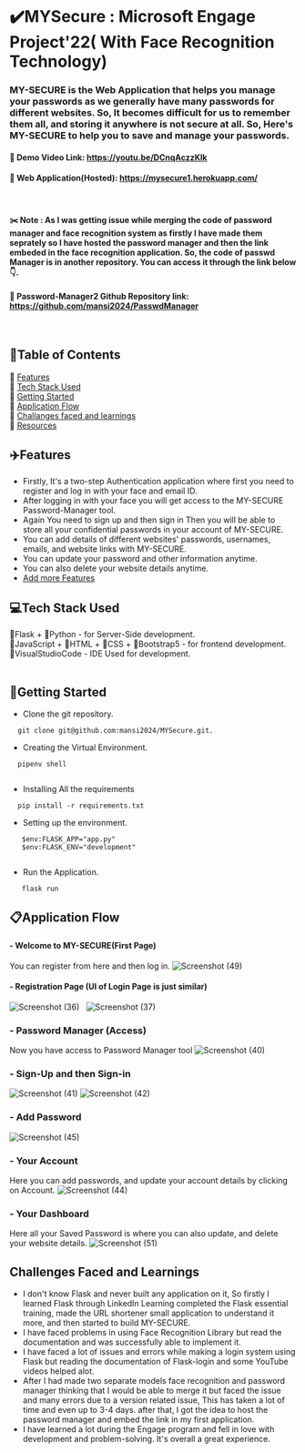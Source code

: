 # ✔️MYSecure : Microsoft Engage Project'22( With Face Recognition Technology)

### MY-SECURE is the Web Application that helps you manage your passwords as we generally have many passwords for different websites. So, It becomes difficult for us to remember them all, and storing it anywhere is not secure at all. So, Here's MY-SECURE to help you to save and manage your passwords.

#### 🔗 Demo Video Link: https://youtu.be/DCnqAczzKlk
#### 🔗 Web Application(Hosted): https://mysecure1.herokuapp.com/
&nbsp;

#### ✂️ Note : As I was getting issue while merging the code of password manager and face recognition system as firstly I have made them seprately so I have hosted the password manager and then the link embeded in the face  recognition application. So, the code of passwd Manager is in another repository. You can access it through the link below 👇.
#### 🔗 Password-Manager2 Github Repository link: https://github.com/mansi2024/PasswdManager
&nbsp;

## 📃Table of Contents
📌 [Features](#features)<br>
📌 [Tech Stack Used](#tech-stack)<br>
📌 [Getting Started](#getting-started)<br>
📌 [Application Flow](#flow)<br>
📌 [Challanges faced and learnings](#challenges)<br>
📌 [Resources](#resources)<br>

<a id="features"></a>
## ✈️Features
- Firstly, It's a two-step Authentication application where first you need to register and log in with your face and email ID.
- After logging in with your face you will get access to the MY-SECURE Password-Manager tool.
- Again You need to sign up and then sign in Then you will be able to store all your confidential passwords in your account of MY-SECURE.
- You can add details of different websites' passwords, usernames, emails, and website links with MY-SECURE.
- You can update your password and other information anytime.
- You can also delete your website details anytime.
- [Add more Features](#scope)
&nbsp;

<a id="tech-stack"></a>
## 💻Tech Stack Used
🔧Flask + 🔧Python - for Server-Side development.<br>
🔧JavaScript + 🔧HTML + 🔧CSS + 🔧Bootstrap5 - for frontend development.<br>
🔧VisualStudioCode - IDE Used for development.<br>
&nbsp;

<a id="getting-started"></a>
## 🚀Getting Started
- Clone the git repository.
```
  git clone git@github.com:mansi2024/MYSecure.git.
```
- Creating the Virtual Environment.
```
  pipenv shell
  
```
- Installing All the requirements
```
  pip install -r requirements.txt
```
- Setting up the environment.
```
   $env:FLASK_APP="app.py"
   $env:FLASK_ENV="development"
   
```
- Run the Application.
```
   flask run
```

<a id="flow"></a>
## 📋Application Flow

#### - Welcome to MY-SECURE(First Page) 
 You can register from here and then log in.
![Screenshot (49)](https://user-images.githubusercontent.com/87639872/195309749-53db1774-f7a1-4632-a961-895c30307d24.png)
 
#### - Registration Page (UI of Login Page is just similar)
![Screenshot (36)](https://user-images.githubusercontent.com/87639872/195307551-09f4ccb8-d1e4-4d91-af56-07ae7f695d0d.png)
&nbsp;
![Screenshot (37)](https://user-images.githubusercontent.com/87639872/195309839-dee2f363-603b-4780-8151-198221c57004.png)

### - Password Manager (Access)
Now you have access to Password Manager tool
![Screenshot (40)](https://user-images.githubusercontent.com/87639872/195309789-28ce87fc-a3c0-4e50-8b74-685280b015d5.png)


### - Sign-Up and then Sign-in

![Screenshot (41)](https://user-images.githubusercontent.com/87639872/195309781-563a98b6-4c51-47d2-8839-b258609ba124.png)
![Screenshot (42)](https://user-images.githubusercontent.com/87639872/195309779-49d22202-7615-4c73-9196-254721632d19.png)

### - Add Password
![Screenshot (45)](https://user-images.githubusercontent.com/87639872/195309762-6de0634c-d579-4eb7-a15d-e78ef8af111d.png)


### - Your Account
Here you can add passwords, and update your account details by clicking on Account.
![Screenshot (44)](https://user-images.githubusercontent.com/87639872/195309767-4dd48d41-f6d9-4d25-907b-5bb91d30cb19.png)

### - Your Dashboard
Here all your Saved Password is where you can also update, and delete your website details.
![Screenshot (51)](https://user-images.githubusercontent.com/87639872/195309738-9d584376-bf82-4851-a774-6bb24d44b6e7.png)

<a id="challengthe es"></a>
## Challenges Faced and Learnings
- I don't know Flask and never built any application on it, So firstly I learned Flask through LinkedIn Learning completed the Flask essential training, made the URL shortener small application to understand it more, and then started to build MY-SECURE.
- I have faced problems in using Face Recognition Library but read the documentation and was successfully able to implement it.
- I have faced a lot of issues and errors while making a login system using Flask but reading the documentation of Flask-login and some YouTube videos helped alot.
- After I had made two separate models face recognition and password manager thinking that I would be able to merge it but faced the issue and many errors due to a version related issue, This has taken a lot of time and even up to 3-4 days. after that, I got the idea to host the password manager and embed the link in my first application.
- I have learned a lot during the Engage program and fell in love with development and problem-solving. It's overall a great experience.




